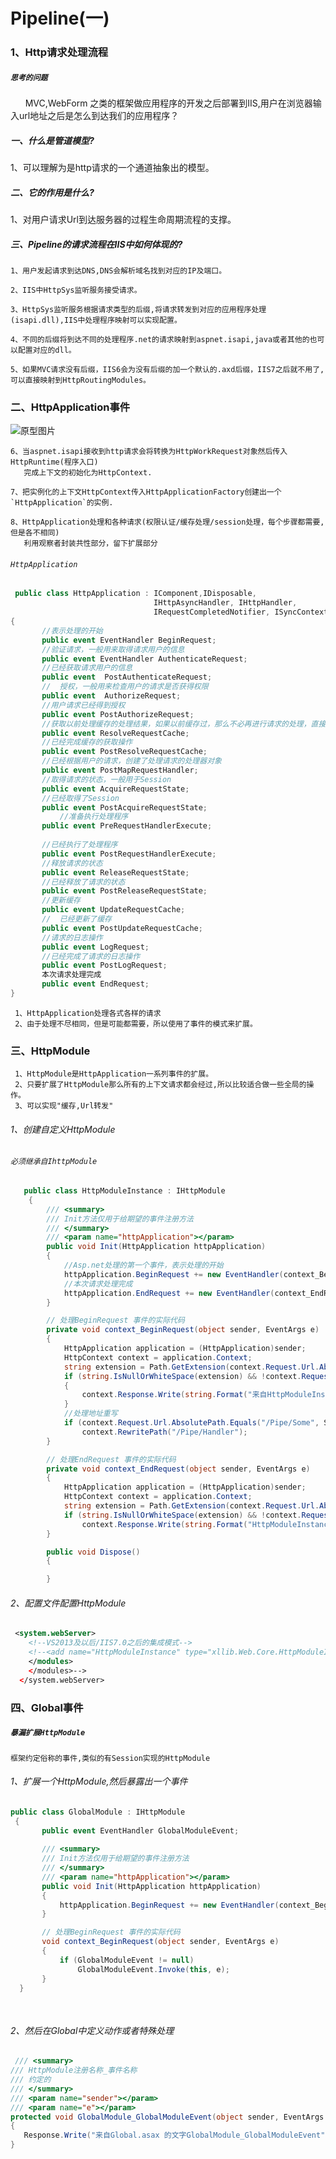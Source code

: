# Pipeline(一)

### 1、Http请求处理流程

##### `思考的问题`
&nbsp;&nbsp;&nbsp;&nbsp;&nbsp;&nbsp;MVC,WebForm 之类的框架做应用程序的开发之后部署到IIS,用户在浏览器输入url地址之后是怎么到达我们的应用程序？

##### 一、什么是管道模型?
 1、可以理解为是http请求的一个通道抽象出的模型。

##### 二、它的作用是什么?
1、对用户请求Url到达服务器的过程生命周期流程的支撑。

##### 三、Pipeline的请求流程在IIS中如何体现的?
    1、用户发起请求到达DNS,DNS会解析域名找到对应的IP及端口。
    
    2、IIS中HttpSys监听服务接受请求。
    
    3、HttpSys监听服务根据请求类型的后缀,将请求转发到对应的应用程序处理(isapi.dll),IIS中处理程序映射可以实现配置。
    
    4、不同的后缀将到达不同的处理程序.net的请求映射到aspnet.isapi,java或者其他的也可以配置对应的dll。
    
    5、如果MVC请求没有后缀，IIS6会为没有后缀的加一个默认的.axd后缀，IIS7之后就不用了,可以直接映射到HttpRoutingModules。

### 二、HttpApplication事件

![原型图片](https://github.com/yuxl01/read-Notes/blob/master/imag/pipeline-1-1.png)
     
    6、当aspnet.isapi接收到http请求会将转换为HttpWorkRequest对象然后传入HttpRuntime(程序入口)
       完成上下文的初始化为HttpContext.
       
    7、把实例化的上下文HttpContext传入HttpApplicationFactory创建出一个`HttpApplication`的实例.
    
    8、HttpApplication处理和各种请求(权限认证/缓存处理/session处理，每个步骤都需要,但是各不相同)
       利用观察者封装共性部分，留下扩展部分
      
 ###### `HttpApplication`
 
 ```.cs
  public class HttpApplication : IComponent,IDisposable, 
                                 IHttpAsyncHandler, IHttpHandler,
                                 IRequestCompletedNotifier, ISyncContext
{
        //表示处理的开始
        public event EventHandler BeginRequest;
        //验证请求，一般用来取得请求用户的信息
        public event EventHandler AuthenticateRequest;
        //已经获取请求用户的信息
        public event  PostAuthenticateRequest;
        //	授权，一般用来检查用户的请求是否获得权限
        public event  AuthorizeRequest;
        //用户请求已经得到授权
        public event PostAuthorizeRequest;
        //获取以前处理缓存的处理结果，如果以前缓存过，那么不必再进行请求的处理，直接返回缓存结果
        public event ResolveRequestCache;
        //已经完成缓存的获取操作
        public event PostResolveRequestCache;	
        //已经根据用户的请求，创建了处理请求的处理器对象
        public event PostMapRequestHandler;
        //取得请求的状态，一般用于Session
        public event AcquireRequestState;	
        //已经取得了Session
        public event PostAcquireRequestState;
        	//准备执行处理程序
        public event PreRequestHandlerExecute;
        
        //已经执行了处理程序
        public event PostRequestHandlerExecute;	
        //释放请求的状态
        public event ReleaseRequestState;	
        //已经释放了请求的状态
        public event PostReleaseRequestState;
        //更新缓存
        public event UpdateRequestCache;
        //	已经更新了缓存
        public event PostUpdateRequestCache;
        //请求的日志操作
        public event LogRequest;
        //已经完成了请求的日志操作
        public event PostLogRequest;
        本次请求处理完成
        public event EndRequest;	
}
 ```
     1、HttpApplication处理各式各样的请求	
     2、由于处理不尽相同，但是可能都需要，所以使用了事件的模式来扩展。


### 三、HttpModule

     1、HttpModule是HttpApplication一系列事件的扩展。
     2、只要扩展了HttpModule那么所有的上下文请求都会经过,所以比较适合做一些全局的操作。
     3、可以实现"缓存,Url转发"
     
###### 1、创建自定义HttpModule
###### `必须继承自IhttpModule`
    
```.cs
   public class HttpModuleInstance : IHttpModule
    {
        /// <summary>
        /// Init方法仅用于给期望的事件注册方法
        /// </summary>
        /// <param name="httpApplication"></param>
        public void Init(HttpApplication httpApplication)
        {
            //Asp.net处理的第一个事件，表示处理的开始
            httpApplication.BeginRequest += new EventHandler(context_BeginRequest);
            //本次请求处理完成
            httpApplication.EndRequest += new EventHandler(context_EndRequest);
        }

        // 处理BeginRequest 事件的实际代码
        private void context_BeginRequest(object sender, EventArgs e)
        {
            HttpApplication application = (HttpApplication)sender;
            HttpContext context = application.Context;
            string extension = Path.GetExtension(context.Request.Url.AbsoluteUri);
            if (string.IsNullOrWhiteSpace(extension) && !context.Request.Url.AbsolutePath.Contains("Verify"))
            {
                context.Response.Write(string.Format("来自HttpModuleInstance的处理", DateTime.Now.ToString()));
            }
            //处理地址重写
            if (context.Request.Url.AbsolutePath.Equals("/Pipe/Some", StringComparison.OrdinalIgnoreCase))
                context.RewritePath("/Pipe/Handler");
        }

        // 处理EndRequest 事件的实际代码
        private void context_EndRequest(object sender, EventArgs e)
        {
            HttpApplication application = (HttpApplication)sender;
            HttpContext context = application.Context;
            string extension = Path.GetExtension(context.Request.Url.AbsoluteUri);
            if (string.IsNullOrWhiteSpace(extension) && !context.Request.Url.AbsolutePath.Contains("Verify"))
                context.Response.Write(string.Format("HttpModuleInstance请求结束",DateTime.Now.ToString()));
        }

        public void Dispose()
        {

        }
```
###### 2、配置文件配置HttpModule
``` .xml
 <system.webServer>
    <!--VS2013及以后/IIS7.0之后的集成模式-->
    <!--<add name="HttpModuleInstance" type="xllib.Web.Core.HttpModuleInstance,xllib.Web.Core" />-->
    </modules>
    </modules>-->
  </system.webServer>
```
### 四、Global事件

 ##### `暴漏扩展HttpModule`
 `框架约定俗称的事件,类似的有Session实现的HttpModule`
 
 ###### 1、扩展一个HttpModule,然后暴露出一个事件
 ```.cs
 public class GlobalModule : IHttpModule
  {
        public event EventHandler GlobalModuleEvent;
        
        /// <summary>
        /// Init方法仅用于给期望的事件注册方法
        /// </summary>
        /// <param name="httpApplication"></param>
        public void Init(HttpApplication httpApplication)
        {
            httpApplication.BeginRequest += new EventHandler(context_BeginRequest);//Asp.net处理的第一个事件，表示处理的开始
        }

        // 处理BeginRequest 事件的实际代码
        void context_BeginRequest(object sender, EventArgs e)
        {
            if (GlobalModuleEvent != null)
                GlobalModuleEvent.Invoke(this, e);
        }
   }  
    
    
 ```
 ###### 2、然后在Global中定义动作或者特殊处理
 ```.cs
  /// <summary>
/// HttpModule注册名称_事件名称
/// 约定的
/// </summary>
/// <param name="sender"></param>
/// <param name="e"></param>
protected void GlobalModule_GlobalModuleEvent(object sender, EventArgs e)
{
    Response.Write("来自Global.asax 的文字GlobalModule_GlobalModuleEvent");
}
 ```
    
